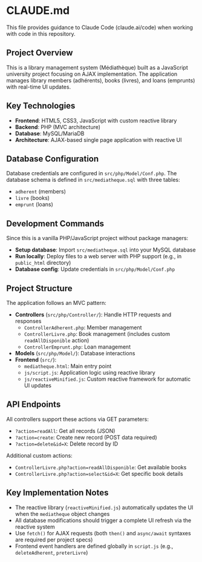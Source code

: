 # CLAUDE.md

This file provides guidance to Claude Code (claude.ai/code) when working with code in this repository.

## Project Overview

This is a library management system (Médiathèque) built as a JavaScript university project focusing on AJAX implementation. The application manages library members (adhérents), books (livres), and loans (emprunts) with real-time UI updates.

## Key Technologies

- **Frontend**: HTML5, CSS3, JavaScript with custom reactive library
- **Backend**: PHP (MVC architecture)
- **Database**: MySQL/MariaDB
- **Architecture**: AJAX-based single page application with reactive UI

## Database Configuration

Database credentials are configured in `src/php/Model/Conf.php`. The database schema is defined in `src/mediatheque.sql` with three tables:
- `adherent` (members)
- `livre` (books)
- `emprunt` (loans)

## Development Commands

Since this is a vanilla PHP/JavaScript project without package managers:
- **Setup database**: Import `src/mediatheque.sql` into your MySQL database
- **Run locally**: Deploy files to a web server with PHP support (e.g., in `public_html` directory)
- **Database config**: Update credentials in `src/php/Model/Conf.php`

## Project Structure

The application follows an MVC pattern:
- **Controllers** (`src/php/Controller/`): Handle HTTP requests and responses
  - `ControllerAdherent.php`: Member management
  - `ControllerLivre.php`: Book management (includes custom `readAllDisponible` action)
  - `ControllerEmprunt.php`: Loan management
- **Models** (`src/php/Model/`): Database interactions
- **Frontend** (`src/`):
  - `mediatheque.html`: Main entry point
  - `js/script.js`: Application logic using reactive library
  - `js/reactiveMinified.js`: Custom reactive framework for automatic UI updates

## API Endpoints

All controllers support these actions via GET parameters:
- `?action=readAll`: Get all records (JSON)
- `?action=create`: Create new record (POST data required)
- `?action=delete&id=X`: Delete record by ID

Additional custom actions:
- `ControllerLivre.php?action=readAllDisponible`: Get available books
- `ControllerLivre.php?action=select&id=X`: Get specific book details

## Key Implementation Notes

- The reactive library (`reactiveMinified.js`) automatically updates the UI when the `mediatheque` object changes
- All database modifications should trigger a complete UI refresh via the reactive system
- Use `fetch()` for AJAX requests (both `then()` and `async/await` syntaxes are required per project specs)
- Frontend event handlers are defined globally in `script.js` (e.g., `deleteAdherent`, `preterLivre`)